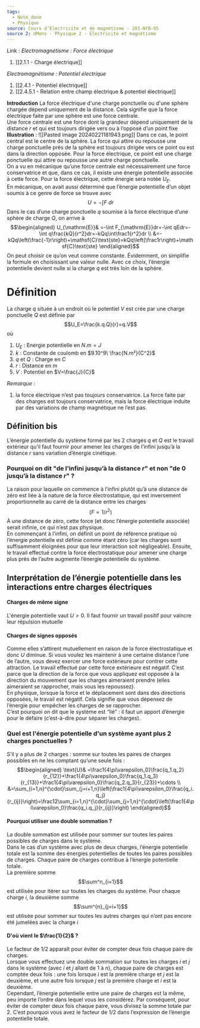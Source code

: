 ```yaml
---
tags:
  - Note_done
  - Physique
source: Cours d’Électricité et de magnétisme - 203-NYB-05
source 2: UMons - Physique 2 - Electricité et magnétisme
---
```


Link :
_Electromagnétisme : Force électrique_
1. [[2.1.1 - Charge électrique]]

_Electromagnétisme : Potentiel électrique_
1. [[2.4.1 - Potentiel électrique]]
2. [[2.4.5.1 - Relation entre champ électrique & potentiel électrique]]

**Introduction**
La force électrique d'une charge ponctuelle ou d'une sphère chargée dépend uniquement de la distance. Cela signifie que la force électrique faite par une sphère est une force centrale. 
\
Une force centrale est une force dont la grandeur dépend uniquement de la distance $r$ et qui est toujours dirigée vers ou à l’opposé d’un point fixe
**Illustration** : ![[Pasted image 20240221181943.png]]
Dans ce cas, le point central est le centre de la sphère. La force qui attire ou repousse une charge ponctuelle près de la sphère est toujours dirigée vers ce point ou est dans la direction opposée. Pour la force électrique, ce point est une charge ponctuelle qui attire ou repousse une autre charge ponctuelle.
\
On a vu en mécanique qu’une force centrale est nécessairement une force conservatrice et que, dans ce cas, il existe une énergie potentielle associée à cette force. Pour la force électrique, cette énergie sera notée $U_E$.
\
En mécanique, on avait aussi déterminé que l’énergie potentielle d’un objet soumis à ce genre de force se trouve avec $$U=-\int F\ dr$$
Dans le cas d’une charge ponctuelle $q$ soumise à la force électrique d’une sphère de charge $Q$, on arrive à $$\begin{aligned}
U_{\mathrm{E}}& =-\int F_{\mathrm{E}}dr=-\int qEdr=-\int q\frac{kQ}{r^2}dr=-kQq\int\frac1{r^2}dr  \\
&=-kQq\left(\frac{-1}r\right)+\mathsf{C}\text{ste}=kQq\left(\frac1r\right)+\mathsf{C}\text{ste}
\end{aligned}$$
On peut choisir ce qu’on veut comme constante. Évidemment, on simplifie la formule en choisissant une valeur nulle. Avec ce choix, l’énergie potentielle devient nulle si la charge $q$ est très loin de la sphère.

# Définition
La charge $q$ située à un endroit où le potentiel $V$ est crée par une charge ponctuelle $Q$ est définie par $$U_E=\frac{k.q.Q}{r}=q.V$$ où 
1. $U_E$ : Energie potentielle en $N.m = J$ 
2. $k$ : Constante de coulomb en $9.10^9\ \frac{N.m²}{C^2}$ 
3. $q$ et $Q$ : Charge en $C$
4. $r$ : Distance en $m$ 
5. $V$ : Potentiel en $V=\frac{J}{C}$ 

_Remarque_ :
1. la force électrique n’est pas toujours conservatrice. La force faite par des charges est toujours conservatrice, mais la force électrique induite par des variations de champ magnétique ne l’est pas.

## Définition bis
L’énergie potentielle du système formé par les 2 charges $q$ et $Q$ est le travail extérieur qu’il faut fournir pour amener les charges de l’infini jusqu’à la distance $r$ sans variation d’énergie cinétique.

### Pourquoi on dit "de l’infini jusqu’à la distance $r$" et non "de 0 jusqu’à la distance $r$" ?
La raison pour laquelle on commence à l’infini plutôt qu’à une distance de zéro est liée à la nature de la force électrostatique, qui est inversement proportionnelle au carré de la distance entre les charges $$(F∝1/r^2)$$ À une distance de zéro, cette force (et donc l’énergie potentielle associée) serait infinie, ce qui n’est pas physique.
\
En commençant à l’infini, on définit un point de référence pratique où l’énergie potentielle est définie comme étant zéro (car les charges sont suffisamment éloignées pour que leur interaction soit négligeable). Ensuite, le travail effectué contre la force électrostatique pour amener une charge plus près de l’autre augmente l’énergie potentielle du système.

## Interprétation de l’énergie potentielle dans les interactions entre charges électriques
#### Charges de même signe
L'énergie potentielle vaut $U > 0$. Il faut fournir un travail positif pour vaincre leur répulsion mutuelle

#### Charges de signes opposés 
Comme elles s’attirent mutuellement en raison de la force électrostatique et donc $U$ diminue. Si vous voulez les maintenir à une certaine distance l’une de l’autre, vous devez exercer une force extérieure pour contrer cette attraction.
Le travail effectué par cette force extérieure est négatif. C’est parce que la direction de la force que vous appliquez est opposée à la direction du mouvement que les charges aimeraient prendre (elles aimeraient se rapprocher, mais vous les repoussez).
\
En physique, lorsque la force et le déplacement sont dans des directions opposées, le travail est négatif. Cela signifie que vous dépensez de l’énergie pour empêcher les charges de se rapprocher. 
\
C’est pourquoi on dit que le système est “lié” : il faut un apport d’énergie pour le défaire (c’est-à-dire pour séparer les charges).

### Quel est l'énergie potentielle d'un système ayant plus 2 charges ponctuelles ?
S’il y a plus de 2 charges : somme sur toutes les paires de charges possibles en ne les comptant qu’une seule fois : $$\begin{aligned}
\text{U}& =\frac1{4\pi\varepsilon_0}\frac{q_1.q_2}{r_{12}}+\frac1{4\pi\varepsilon_0}\frac{q_1.q_3}{r_{13}}+\frac1{4\pi\varepsilon_0}\frac{q_2.q_3}{r_{23}}+\cdots   \\
&=\sum_{i=1,n}^{\cdot}\sum_{j=i+1,n}\left(\frac1{4\pi\varepsilon_0}\frac{q_i.q_j}{r_{ij}}\right)=\frac12\sum_{i=1,n}^{\cdot}\sum_{j=1,n}^{\cdot}\left(\frac1{4\pi\varepsilon_0}\frac{q_i.q_j}{r_{ij}}\right)
\end{aligned}$$ 
#### Pourquoi utiliser une double sommation ?
La double sommation est utilisée pour sommer sur toutes les paires possibles de charges dans le système.
\
Dans le cas d’un système avec plus de deux charges, l’énergie potentielle totale est la somme des énergies potentielles de toutes les paires possibles de charges. Chaque paire de charges contribue à l’énergie potentielle totale.
\
La première somme $$\sum^n_{i=1}$$​est utilisée pour itérer sur toutes les charges du système. Pour chaque charge $i$, la deuxième somme $$\sum^{n}_{j=i+1}​$$est utilisée pour sommer sur toutes les autres charges qui n’ont pas encore été jumelées avec la charge $i$

#### D'où vient le $\frac{1}{2}$ ?
Le facteur de $1/2$ apparaît pour éviter de compter deux fois chaque paire de charges.
\
Lorsque vous effectuez une double sommation sur toutes les charges $i$ et $j$ dans le système (avec $i$ et $j$ allant de 1 à $n$), chaque paire de charges est comptée deux fois : une fois lorsque $i$ est la première charge et $j$ est la deuxième, et une autre fois lorsque $j$ est la première charge et $i$ est la deuxième.
\
Cependant, l’énergie potentielle entre une paire de charges est la même, peu importe l’ordre dans lequel vous les considérez. Par conséquent, pour éviter de compter deux fois chaque paire, vous divisez la somme totale par 2. C’est pourquoi vous avez le facteur de 1/2 dans l’expression de l’énergie potentielle totale.